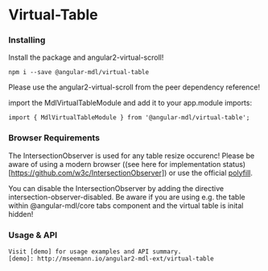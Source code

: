 # Virtual-Table

### Installing

Install the package and angular2-virtual-scroll!

    npm i --save @angular-mdl/virtual-table

Please use the angular2-virtual-scroll from the peer dependency reference!

import the MdlVirtualTableModule and add it to your app.module imports:
    
    import { MdlVirtualTableModule } from '@angular-mdl/virtual-table';

### Browser Requirements

The IntersectionObserver is used for any table resize occurenc! Please be aware of using a modern browser ((see here for implementation status)[https://github.com/w3c/IntersectionObserver]) or use the official [polyfill](https://github.com/w3c/IntersectionObserver/tree/master/polyfill).

You can disable the IntersectionObserver by adding the directive intersection-observer-disabled. Be aware if you are using e.g. the table within @angular-mdl/core tabs component and the virtual table is inital hidden!

### Usage & API

    Visit [demo] for usage examples and API summary.
    [demo]: http://mseemann.io/angular2-mdl-ext/virtual-table


